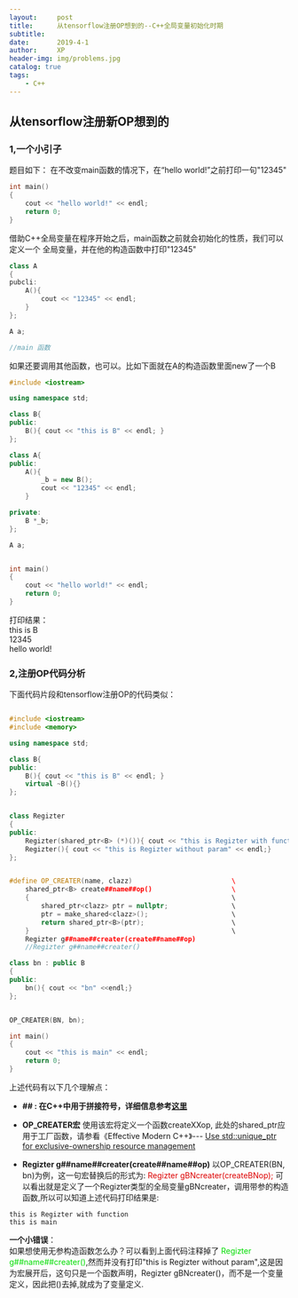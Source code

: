 ```yaml
---
layout:     post
title:      从tensorflow注册OP想到的--C++全局变量初始化时期
subtitle:
date:       2019-4-1
author:     XP
header-img: img/problems.jpg
catalog: true
tags:
    - C++
---
```


## 从tensorflow注册新OP想到的 ##

### 1,一个小引子
题目如下：
在不改变main函数的情况下，在“hello world!”之前打印一句"12345"

```cpp
int main()
{
    cout << "hello world!" << endl;
    return 0;
}
```

借助C++全局变量在程序开始之后，main函数之前就会初始化的性质，我们可以定义一个
全局变量，并在他的构造函数中打印"12345"

```cpp
class A
{
pubcli:
    A(){
        cout << "12345" << endl;
    }
};

A a;

//main 函数
```

如果还要调用其他函数，也可以。比如下面就在A的构造函数里面new了一个B

```cpp
#include <iostream>  

using namespace std;  

class B{
public:
    B(){ cout << "this is B" << endl; }
};

class A{
public:
    A(){
        _b = new B();
        cout << "12345" << endl;
    }

private:
    B *_b;
};

A a;


int main()
{
    cout << "hello world!" << endl;
    return 0;
}
```

打印结果：  
this is B  
12345  
hello world!

### 2,注册OP代码分析
下面代码片段和tensorflow注册OP的代码类似：

```cpp

#include <iostream>  
#include <memory>  

using namespace std;  

class B{
public:
    B(){ cout << "this is B" << endl; }
    virtual ~B(){}
};


class Regizter
{
public:
    Regizter(shared_ptr<B> (*)()){ cout << "this is Regizter with function" << endl;}
    Regizter(){ cout << "this is Regizter without param" << endl;}
};


#define OP_CREATER(name, clazz)                         \  
    shared_ptr<B> create##name##op()                    \   
    {                                                   \   
        shared_ptr<clazz> ptr = nullptr;                \   
        ptr = make_shared<clazz>();                     \   
        return shared_ptr<B>(ptr);                      \   
    }                                                   \   
    Regizter g##name##creater(create##name##op)   
    //Regizter g##name##creater()   

class bn : public B
{
public:
    bn(){ cout << "bn" <<endl;}
};


OP_CREATER(BN, bn);

int main()
{
    cout << "this is main" << endl;
    return 0;
}

```
上述代码有以下几个理解点：

- **\#\# : 在C++中用于拼接符号，详细信息参考[这里](https://gcc.gnu.org/onlinedocs/cpp/Concatenation.html)**
- **OP_CREATER宏**
    使用该宏将定义一个函数createXXop, 此处的shared_ptr应用于工厂函数，请参看《Effective Modern C++》--- [Use std::unique_ptr for exclusive-ownership resource management](https://github.com/Ricardo666666/Effective-Modern-Cpp-Zh/blob/master/SmartPointers/18-Use-std-unique_ptr-for-exclusive-ownership-resource-management.md)

- **Regizter g##name##creater(create##name##op)**
   以OP_CREATER(BN, bn)为例，这一句宏替换后的形式为: <font color="#dd0000">Regizter gBNcreater(createBNop);</font> 可以看出就是定义了一个Regizter类型的全局变量gBNcreater，调用带参的构造函数,所以可以知道上述代码打印结果是:
```
this is Regizter with function   
this is main
```

**一个小错误**：  
如果想使用无参构造函数怎么办？可以看到上面代码注释掉了 <font color="#00dd00">Regizter g##name##creater()</font>,然而并没有打印"this is Regizter without param",这是因为宏展开后，这句只是一个函数声明，Regizter gBNcreater()，而不是一个变量定义，因此把()去掉,就成为了变量定义.

